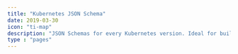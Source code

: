 ```yaml
---
title: "Kubernetes JSON Schema"
date: 2019-03-30
icon: "ti-map"
description: "JSON Schemas for every Kubernetes version. Ideal for building tools."
type : "pages"
---
```


